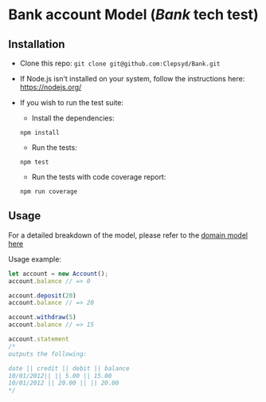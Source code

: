 # Bank account Model (_Bank_ tech test)

## Installation

- Clone this repo:
`git clone git@github.com:Clepsyd/Bank.git`

- If Node.js isn't installed on your system, follow the instructions here: https://nodejs.org/

- If you wish to run the test suite:
    - Install the dependencies:

    `npm install`
    - Run the tests:

    `npm test`
    - Run the tests with code coverage report:

    `npm run coverage`

## Usage

For a detailed breakdown of the model, please refer to the [domain model here](DomainModel.md)

Usage example:

```javascript
let account = new Account();
account.balance // => 0

account.deposit(20)
account.balance // => 20

account.withdraw(5)
account.balance // => 15

account.statement 
/*
outputs the following:

date || credit || debit || balance
10/01/2012|| || 5.00 || 15.00
10/01/2012 || 20.00 || || 20.00
*/
```